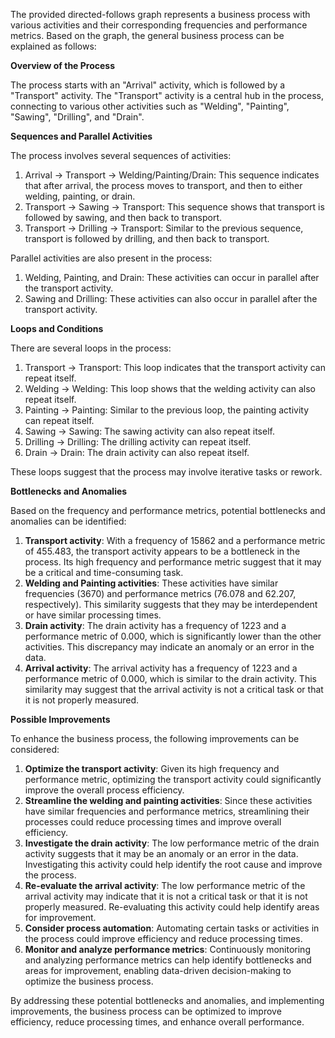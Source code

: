 The provided directed-follows graph represents a business process with various activities and their corresponding frequencies and performance metrics. Based on the graph, the general business process can be explained as follows:

**Overview of the Process**

The process starts with an "Arrival" activity, which is followed by a "Transport" activity. The "Transport" activity is a central hub in the process, connecting to various other activities such as "Welding", "Painting", "Sawing", "Drilling", and "Drain".

**Sequences and Parallel Activities**

The process involves several sequences of activities:

1. Arrival -> Transport -> Welding/Painting/Drain: This sequence indicates that after arrival, the process moves to transport, and then to either welding, painting, or drain.
2. Transport -> Sawing -> Transport: This sequence shows that transport is followed by sawing, and then back to transport.
3. Transport -> Drilling -> Transport: Similar to the previous sequence, transport is followed by drilling, and then back to transport.

Parallel activities are also present in the process:

1. Welding, Painting, and Drain: These activities can occur in parallel after the transport activity.
2. Sawing and Drilling: These activities can also occur in parallel after the transport activity.

**Loops and Conditions**

There are several loops in the process:

1. Transport -> Transport: This loop indicates that the transport activity can repeat itself.
2. Welding -> Welding: This loop shows that the welding activity can also repeat itself.
3. Painting -> Painting: Similar to the previous loop, the painting activity can repeat itself.
4. Sawing -> Sawing: The sawing activity can also repeat itself.
5. Drilling -> Drilling: The drilling activity can repeat itself.
6. Drain -> Drain: The drain activity can also repeat itself.

These loops suggest that the process may involve iterative tasks or rework.

**Bottlenecks and Anomalies**

Based on the frequency and performance metrics, potential bottlenecks and anomalies can be identified:

1. **Transport activity**: With a frequency of 15862 and a performance metric of 455.483, the transport activity appears to be a bottleneck in the process. Its high frequency and performance metric suggest that it may be a critical and time-consuming task.
2. **Welding and Painting activities**: These activities have similar frequencies (3670) and performance metrics (76.078 and 62.207, respectively). This similarity suggests that they may be interdependent or have similar processing times.
3. **Drain activity**: The drain activity has a frequency of 1223 and a performance metric of 0.000, which is significantly lower than the other activities. This discrepancy may indicate an anomaly or an error in the data.
4. **Arrival activity**: The arrival activity has a frequency of 1223 and a performance metric of 0.000, which is similar to the drain activity. This similarity may suggest that the arrival activity is not a critical task or that it is not properly measured.

**Possible Improvements**

To enhance the business process, the following improvements can be considered:

1. **Optimize the transport activity**: Given its high frequency and performance metric, optimizing the transport activity could significantly improve the overall process efficiency.
2. **Streamline the welding and painting activities**: Since these activities have similar frequencies and performance metrics, streamlining their processes could reduce processing times and improve overall efficiency.
3. **Investigate the drain activity**: The low performance metric of the drain activity suggests that it may be an anomaly or an error in the data. Investigating this activity could help identify the root cause and improve the process.
4. **Re-evaluate the arrival activity**: The low performance metric of the arrival activity may indicate that it is not a critical task or that it is not properly measured. Re-evaluating this activity could help identify areas for improvement.
5. **Consider process automation**: Automating certain tasks or activities in the process could improve efficiency and reduce processing times.
6. **Monitor and analyze performance metrics**: Continuously monitoring and analyzing performance metrics can help identify bottlenecks and areas for improvement, enabling data-driven decision-making to optimize the business process.

By addressing these potential bottlenecks and anomalies, and implementing improvements, the business process can be optimized to improve efficiency, reduce processing times, and enhance overall performance.